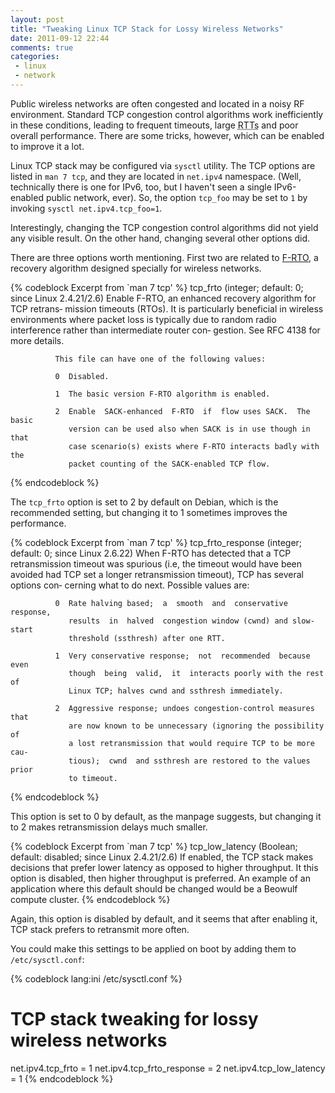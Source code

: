 ```yaml
---
layout: post
title: "Tweaking Linux TCP Stack for Lossy Wireless Networks"
date: 2011-09-12 22:44
comments: true
categories:
 - linux
 - network
---
```


Public wireless networks are often congested and located in a noisy RF environment. Standard TCP congestion control algorithms work inefficiently in these conditions, leading to frequent timeouts, large <abbr title="Round Trip Time">RTTs</abbr> and poor overall performance. There are some tricks, however, which can be enabled to improve it a lot.
<!--more-->

Linux TCP stack may be configured via `sysctl` utility. The TCP options are listed in `man 7 tcp`, and they are located in `net.ipv4` namespace. (Well, technically there is one for IPv6, too, but I haven't seen a single IPv6-enabled public network, ever). So, the option `tcp_foo` may be set to `1` by invoking `sysctl net.ipv4.tcp_foo=1`.

Interestingly, changing the TCP congestion control algorithms did not yield any visible result. On the other hand, changing several other options did.

There are three options worth mentioning. First two are related to [F-RTO][], a recovery algorithm designed specially for wireless networks.

{% codeblock Excerpt from `man 7 tcp' %}
       tcp_frto (integer; default: 0; since Linux 2.4.21/2.6)
              Enable  F-RTO,  an enhanced recovery algorithm for TCP retrans‐
              mission timeouts (RTOs).   It  is  particularly  beneficial  in
              wireless  environments  where  packet  loss is typically due to
              random radio interference rather than intermediate router  con‐
              gestion.  See RFC 4138 for more details.

              This file can have one of the following values:

              0  Disabled.

              1  The basic version F-RTO algorithm is enabled.

              2  Enable  SACK-enhanced  F-RTO  if  flow uses SACK.  The basic
                 version can be used also when SACK is in use though in  that
                 case scenario(s) exists where F-RTO interacts badly with the
                 packet counting of the SACK-enabled TCP flow.
{% endcodeblock %}

The `tcp_frto` option is set to 2 by default on Debian, which is the recommended setting, but changing it to 1 sometimes improves the performance.

{% codeblock Excerpt from `man 7 tcp' %}
       tcp_frto_response (integer; default: 0; since Linux 2.6.22)
              When  F-RTO  has detected that a TCP retransmission timeout was
              spurious (i.e, the timeout would have been avoided had TCP  set
              a  longer retransmission timeout), TCP has several options con‐
              cerning what to do next.  Possible values are:

              0  Rate halving based;  a  smooth  and  conservative  response,
                 results  in  halved  congestion window (cwnd) and slow-start
                 threshold (ssthresh) after one RTT.

              1  Very conservative response;  not  recommended  because  even
                 though  being  valid,  it  interacts poorly with the rest of
                 Linux TCP; halves cwnd and ssthresh immediately.

              2  Aggressive response; undoes congestion-control measures that
                 are now known to be unnecessary (ignoring the possibility of
                 a lost retransmission that would require TCP to be more cau‐
                 tious);  cwnd  and ssthresh are restored to the values prior
                 to timeout.
{% endcodeblock %}

This option is set to 0 by default, as the manpage suggests, but changing it to 2 makes retransmission delays much smaller.

{% codeblock Excerpt from `man 7 tcp' %}
       tcp_low_latency (Boolean; default: disabled; since Linux 2.4.21/2.6)
              If  enabled,  the  TCP  stack makes decisions that prefer lower
              latency as opposed to higher throughput.   It  this  option  is
              disabled,  then  higher throughput is preferred.  An example of
              an application where this default should be changed would be  a
              Beowulf compute cluster.
{% endcodeblock %}

Again, this option is disabled by default, and it seems that after enabling it, TCP stack prefers to retransmit more often.

You could make this settings to be applied on boot by adding them to `/etc/sysctl.conf`:

{% codeblock lang:ini /etc/sysctl.conf %}
# TCP stack tweaking for lossy wireless networks
net.ipv4.tcp_frto = 1
net.ipv4.tcp_frto_response = 2
net.ipv4.tcp_low_latency = 1
{% endcodeblock %}

  [f-rto]: http://www.sarolahti.fi/pasi/papers/frto-ccr.pdf
